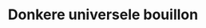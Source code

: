 ---
index: 6
title: Donkere universele bouillon
slugify: donkere-universele-bouillon
product: chicken
book: Appetites a cookbook
page: 260
dish: basics
tags:
-
sub:
-
fresh:
  - item:
    quantity:
    unit:
stock:
  - item:
    quantity:
    unit:
basic:
-
directions:
-
info:
source:
    title:
    url: 
---